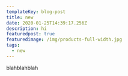 ```yaml
---
templateKey: blog-post
title: new
date: 2020-01-25T14:39:17.256Z
description: hi
featuredpost: true
featuredimage: /img/products-full-width.jpg
tags:
  - new
---
```

blahblahblah
